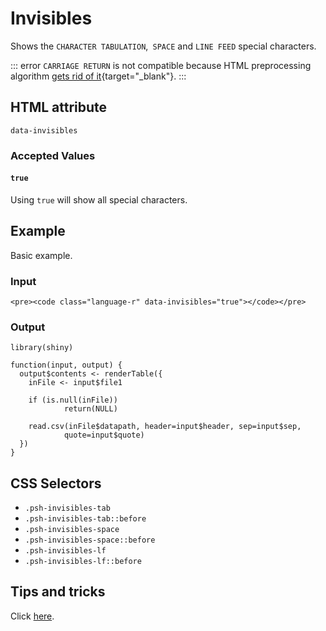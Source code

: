 # Invisibles

Shows the `CHARACTER TABULATION`,` SPACE` and `LINE FEED` special characters.

::: error
`CARRIAGE RETURN` is not compatible because HTML preprocessing algorithm [gets rid of it](https://html.spec.whatwg.org/multipage/syntax.html#preprocessing-the-input-stream){target="_blank"}.
:::

## HTML attribute

`data-invisibles`

### Accepted Values

#### `true`

Using `true` will show all special characters.

## Example

Basic example.

### Input

``` {.language-html}
<pre><code class="language-r" data-invisibles="true"></code></pre>
```

### Output

``` {.language-r data-invisibles="true"}
library(shiny)   

function(input, output) {     
  output$contents <- renderTable({
    inFile <- input$file1

    if (is.null(inFile))
    		return(NULL)

    read.csv(inFile$datapath, header=input$header, sep=input$sep, 
    		quote=input$quote)
  })
}
```

## CSS Selectors

* `.psh-invisibles-tab`
* `.psh-invisibles-tab::before`
* `.psh-invisibles-space`
* `.psh-invisibles-space::before`
* `.psh-invisibles-lf`
* `.psh-invisibles-lf::before`

## Tips and tricks

Click [here](https://photon.sh/blog/tips-and-tricks-invisibles-plugin).
